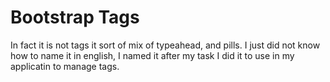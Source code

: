 # Bootstrap Tags

In fact it is not tags it sort of mix of typeahead, and pills. I just did not know how to name it in english, I named it after my task I did it to use in my applicatin to manage tags.
